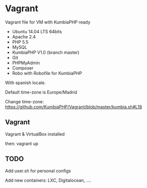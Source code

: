 # Vagrant
Vagrant file for VM with KumbiaPHP ready

* Ubuntu 14.04 LTS 64bits
* Apache 2.4
* PHP 5.5
* MySQL
* KumbiaPHP V1.0 (branch master)
* Git
* PHPMyAdmin
* Composer
* Robo with Robofile for KumbiaPHP

With spanish locale.

Default time-zone is Europe/Madrid

Change time-zone: https://github.com/KumbiaPHP/Vagrant/blob/master/kumbia.sh#L18

## Vagrant

Vagrant & VirtualBox installed

then: vagrant up

## TODO

Add user.sh for personal configs

Add new containers: LXC, Digitalocean, ....

